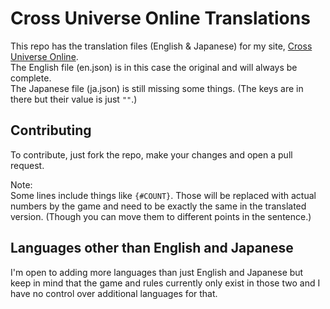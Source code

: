 # Cross Universe Online Translations

This repo has the translation files (English & Japanese) for my site, [Cross Universe Online](https://crossuniverse.psychpsyo.com/).  
The English file (en.json) is in this case the original and will always be complete.  
The Japanese file (ja.json) is still missing some things. (The keys are in there but their value is just `""`.)

## Contributing

To contribute, just fork the repo, make your changes and open a pull request.  
  
Note:  
Some lines include things like `{#COUNT}`. Those will be replaced with actual numbers by the game and need to be exactly the same in the translated version. (Though you can move them to different points in the sentence.)

## Languages other than English and Japanese

I'm open to adding more languages than just English and Japanese but keep in mind that the game and rules currently only exist in those two and I have no control over additional languages for that.
